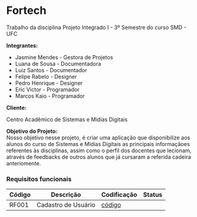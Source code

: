 # Fortech
Trabalho da disciplina Projeto Integrado I - 3º Semestre do curso SMD - UFC




<b><label>Integrantes:</label></b>
<ul>
  
  <li>Jasmine Mendes - Gestora de Projetos</li>
  <li>Luana de Sousa - Documentadora</li>
   <li>Luiz Santos - Documentador</li>
  <li>Felipe Rabelo - Designer</li>
  <li>Pedro Henrique - Designer</li>
  <li>Eric Victor - Programador</li>
  <li>Marcos Kaio - Programador</li>

</ul>

<b><label>Cliente:</label></b>

<label>Centro Acadêmico de Sistemas e Mídias Digitais</label><br>

<b><label>Objetivo do Projeto:</label></b><br>
<label>Nosso objetivo nesse projeto, é criar uma aplicação que disponibilize aos alunos do curso de Sistemas e Mídias Digitais 
  as principais informaçãoes referentes às disciplinas, assim como o perfil dos docentes que lecionam, através de feedbacks de outros alunos que já cursaram a referida cadeira anteriomente.
</label><br>

### Requisitos funcionais

|  Código                           |  Descrição                    |  Codificação  | Status | 
|  ----------------------------   |  --------------------------|  ---------  | --------- |
|  RF001     |  Cadastro de Usuário              |  [código](https://github.com/kaiomarcos056/fortech/blob/master/src/views/cadastro.ejs)     | 
